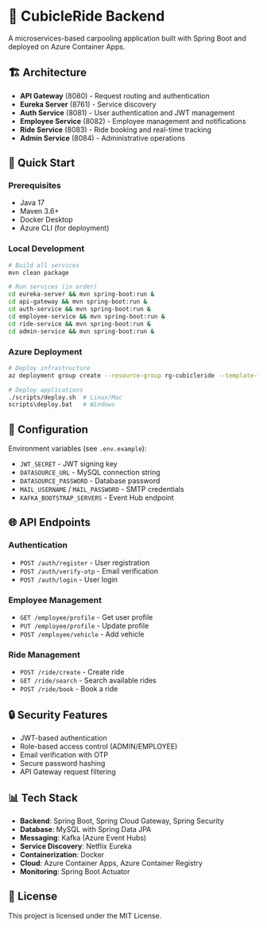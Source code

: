 # 🚗 CubicleRide Backend

A microservices-based carpooling application built with Spring Boot and deployed on Azure Container Apps.

## 🏗️ Architecture

- **API Gateway** (8080) - Request routing and authentication
- **Eureka Server** (8761) - Service discovery
- **Auth Service** (8081) - User authentication and JWT management
- **Employee Service** (8082) - Employee management and notifications
- **Ride Service** (8083) - Ride booking and real-time tracking
- **Admin Service** (8084) - Administrative operations

## 🚀 Quick Start

### Prerequisites
- Java 17
- Maven 3.6+
- Docker Desktop
- Azure CLI (for deployment)

### Local Development
```bash
# Build all services
mvn clean package

# Run services (in order)
cd eureka-server && mvn spring-boot:run &
cd api-gateway && mvn spring-boot:run &
cd auth-service && mvn spring-boot:run &
cd employee-service && mvn spring-boot:run &
cd ride-service && mvn spring-boot:run &
cd admin-service && mvn spring-boot:run &
```

### Azure Deployment
```bash
# Deploy infrastructure
az deployment group create --resource-group rg-cubicleride --template-file infrastructure/main.bicep

# Deploy applications
./scripts/deploy.sh  # Linux/Mac
scripts\deploy.bat   # Windows
```

## 🔧 Configuration

Environment variables (see `.env.example`):
- `JWT_SECRET` - JWT signing key
- `DATASOURCE_URL` - MySQL connection string
- `DATASOURCE_PASSWORD` - Database password
- `MAIL_USERNAME` / `MAIL_PASSWORD` - SMTP credentials
- `KAFKA_BOOTSTRAP_SERVERS` - Event Hub endpoint

## 🌐 API Endpoints

### Authentication
- `POST /auth/register` - User registration
- `POST /auth/verify-otp` - Email verification
- `POST /auth/login` - User login

### Employee Management
- `GET /employee/profile` - Get user profile
- `PUT /employee/profile` - Update profile
- `POST /employee/vehicle` - Add vehicle

### Ride Management
- `POST /ride/create` - Create ride
- `GET /ride/search` - Search available rides
- `POST /ride/book` - Book a ride

## 🔒 Security Features

- JWT-based authentication
- Role-based access control (ADMIN/EMPLOYEE)
- Email verification with OTP
- Secure password hashing
- API Gateway request filtering

## 📊 Tech Stack

- **Backend**: Spring Boot, Spring Cloud Gateway, Spring Security
- **Database**: MySQL with Spring Data JPA
- **Messaging**: Kafka (Azure Event Hubs)
- **Service Discovery**: Netflix Eureka
- **Containerization**: Docker
- **Cloud**: Azure Container Apps, Azure Container Registry
- **Monitoring**: Spring Boot Actuator

## 📝 License

This project is licensed under the MIT License.
